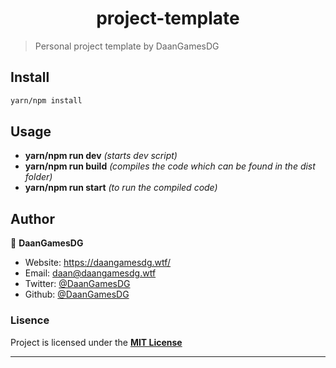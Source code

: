 <h1 align="center">project-template</h1>

> Personal project template by DaanGamesDG

## Install

```sh
yarn/npm install
```

## Usage

- **yarn/npm run dev** _(starts dev script)_
- **yarn/npm run build** _(compiles the code which can be found in the dist folder)_
- **yarn/npm run start** _(to run the compiled code)_

## Author

👤 **DaanGamesDG**

- Website: https://daangamesdg.wtf/
- Email: <daan@daangamesdg.wtf>
- Twitter: [@DaanGamesDG](https://twitter.com/DaanGamesDG)
- Github: [@DaanGamesDG](https://github.com/DaanGamesDG)

### Lisence

Project is licensed under the [**MIT License**](/LICENSE)

---
